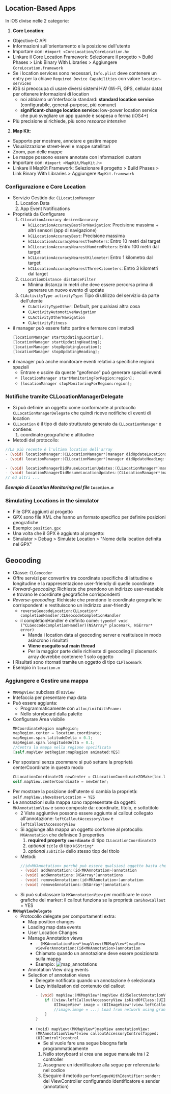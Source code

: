 ## Location-Based Apps
In iOS divise nelle 2 categorie:
1. **Core Location**:
  - Objective-C API
  - Informazioni sull'orientamento e la posizione dell'utente
  - Importare con: `#import <CoreLocation/CoreLocation.h>`
  - Linkare il Core Location Framework: Selezionare il progetto > Build Phases > Link Binary With Libraries > Aggiungere `CoreLocation.framework`
  - Se i location services sono necessari, `Info.plist` deve contenere un entry per la chiave `Required Device Capabilities` con valore `location-services`
  - iOS si preoccupa di usare diversi sistemi HW (Wi-Fi, GPS, cellular data) per ottenere informazioni di location
    - noi abbiamo un'interfaccia standard: **standard location service** (configurabile, general-purpose, più comune)
	- **significant-change location service**: low-power location service che può svegliare un app quande è sospesa o ferma (iOS4+)
  - Più precisione si richiede, più sono *resource intensive* 
2. **Map Kit**:
  - Supporto per mostrare, annotare e gestire mappe
  - Visualizzazione street-level e mappe satellitari
  - Zoom, pan delle mappe
  - Le mappe possono essere annotate con informazioni custom
  - Importare con: `#import <MapKit/MapKit.h>`
  - Linkare il MapKit Framework: Selezionare il progetto > Build Phases > Link Binary With Libraries > Aggiungere `MapKit.framework`


### Configurazione e Core Location
- Servizio Gestido da: `CLLocationManager`
  1. Location Data
  2. App Event Notifications
- Proprietà da Configurare
  1. `CLLocationAccuracy desiredAccuracy`
     - `kCLLocationAccuracyBestForNavigation`: Precisione massima + altri sensori (app di navigazione)
     - `kCLLocationAccuracyBest`: Precisione massima
     - `kCLLocationAccuracyNearestTenMeters`: Entro 10 metri dal target
     - `kCLLocationAccuracyNearestHundredMeters`: Entro 100 metri dal target
     - `kCLLocationAccuracyNearestKilometer`: Entro 1 kilometro dal target
     - `kCLLocationAccuracyNearestThreeKilometers`: Entro 3 kilometri dal target
  2. `CLLocationDistance distanceFilter`
     - Minima distanza in metri che deve essere percorsa prima di generare un nuovo evento di update
  3. `CLActivityType activityType`: Tipo di utilizzo del servizio da parte dell'utente
     - `CLActivityTypeOther`: Default, per qualsiasi altra cosa
     - `CLActivityAutomotiveNavigation`
     - `CLActivityOtherNavigation`
     - `CLActivityFitness`
- il manager può essere fatto partire e fermare con i metodi
	```objective-c
	[locationManager startUpdatingLocation];
	[locationManager startUpdatingHeading];
	[locationManager stopUpdatingLocation];
	[locationManager stopUpdatingHeading];
	```
- il manager può anche monitorare eventi relativi a specifiche regioni spaziali
  - Entrare e uscire da queste "geofence" può generare speciali eventi
  - `[locationManager startMonitoringForRegion:region];`
  - `[locationManager stopMonitoringForRegion:region];`


### Notifiche tramite CLLocationManagerDelegate
- Si può definire un oggetto come conformante al protocollo `CLLocationManagerDelegate` che quindi riceve notifiche di eventi di location
- `CLLocation` è il tipo di dato strutturato generato da `CLLocationManager` e contiene:
  1. coordinate geografiche e altitudine
- Metodi del protocollo:
```objective-c
//La più recente è l'ultima location dell'array
- (void) locationManager:(CLLocationManager*)manager didUpdateLocations:(NSArray*)locations
- (void) locationManager:(CLLocationManager*)manager didUpdateHeading:(CLHeading*)newHeading

- (void) locationManagerDidPauseLocationUpdates:(CLLocationManager*)manager
- (void) locationManagerDidResumeLocationUpdates:(CLLocationManager*)manager
// ed altri ...
```

***Esempio di Location Monitoring nel file `location.m`***

### Simulating Locations in the simulator
- File GPX aggiunti al progetto
- GPX sono file XML che hanno un formato specifico per definire posizioni geografiche
- Esempio: `position.gpx`
- Una volta che il GPX è aggiunto al progetto:
- Simulator > Debug > Simulate Location > "Nome della location definita nel GPX"

## Geocoding
- Classe: `CLGeocoder`
- Offre servizi per convertire tra coordinate specifiche di latitudine e longitudine e la rappresentazione user-friendly di quelle coordinate
- *Forward-geocoding*: Richieste che prendono un indirizzo user-readable e trovano le coordinate geografiche corrispondenti
- *Reverse-geocoding*: Richieste che prendono le coordinate geografiche corrispondenti e restituiscono un indirizzo user-friendly
  - `reverseGeocodeLocation:CLLocation* completionHandler:CLGeocodeCompletionHandler`
  - il completionHandler è definito come: `typedef void (^CLGeocodeCompletionHandler)(NSArray* placemark, NSError* error)`
    - Manda i location data al geocoding server e restituisce in modo asincrono i risultati
    - **Viene eseguito sul main thread**
    - Per la maggior parte delle richieste di geocoding il placemark array dovrebbe contenere 1 solo oggetto
- I Risultati sono ritornati tramite un oggetto di tipo `CLPlacemark`
- Esempio in `location.m`

### Aggiungere e Gestire una mappa
- `MKMapView`: subclass di `UIView`
- Intefaccia per presentare map data
- Può essere aggiunta:
  - Programmaticamente con `alloc/initWithFrame:`
  - Nello storyboard dalla palette
- Configurare Area visibile
	```objective-c
	MKCoordinateRegion mapRegion;
	mapRegion.center = location.coordinate;
	mapRegion.span.latitudeDelta = 0.1;
	mapRegion.span.longitudeDelta = 0.1;
	//Centra la mappa nella regione specificata
	[self.mapView setRegion:mapRegion animated:YES]
	```
- Per spostarsi senza zoommare si può settare la proprietà centerCoordinate in questo modo
	```objective-c
	CLLocationCoordinate2D newCenter = CLLocationCoordinate2DMake(loc.latitude, loc.longitude);
	self.mapView.centerCoordinate = newCenter;
	```
- Per mostrare la posizione dell'utente si cambia la proprietà: `self.mapView.showsUserLocation = YES`
- Le annotazioni sulla mappa sono rappresentate da oggetti: `MKAnnotationView` e sono composte da: coordinate, titolo, e sottotitolo
  - 2 Viste aggiuntive possono essere aggiunte al callout collegato all'annotazione: `leftCalloutAccessoryView` e `leftCalloutAccessoryView`
  - Si aggiunge alla mappa un oggetto conforme al protocollo: `MKAnnotation` che definisce 3 properties
  	1. **required property `coordinate`** di tipo `CLLocationCoordinate2D`
  	2. *optional `title`* di tipo `NSString*`
  	3. *optional `subtitle`* dello stesso tiop del titolo
  - Metodi:
	```objective-c
	//id<MKAnnotation> perché può essere qualsiasi oggetto basta che sia conforme al protocollo MKAnnotation
	- (void) addAnnotation:(id<MKAnnotation>)annotation
	- (void) addAnnotations:(NSArray*)annotations
	- (void) removeAnnotation:(id<MKAnnotation>)annotation
	- (void) removeAnnotations:(NSArray*)annotations
	```
  - Si può subclassare la `MKAnnotationView` per modificare le cose grafiche del marker: il callout funziona se la proprietà `canShowCallout` = YES
- **`MKMapViewDelegate`**
  - Protocollo delegate per comportamenti extra:
    - Map position changes
    - Loading map data events
    - User Location Changes
    - Manage Annotation views
      - `- (MKAnnotationView*)mapView:(MKMapView*)mapView viewForAnnotation:(id<MKAnnotation>)annotation`
      - Chiamato quando un annotazione deve essere posizionata sulla mappa
      - Esempio:
	  ![map_annotations](annotation_views.png)
    - Annotation View drag events
    - Selection of annotation views
      - Delegate notificato quando un annotazione è selezionata
      - Lazy initialization del contenuto del callout
		```objective-c
		- (void) mapView:(MKMapView*)mapView didSelectAnnotationView:(MKAnnotationView*)view{
			if ([view.leftCalloutAccessoryView isKindOfClass:[UIImageView class]]) {
				UIImageView* image = (UIImageView*)view.leftCalloutAccessoryView;
				//image.image = ...; Load from network using grand central dispatch
			}
		}
		```
      - `(void) mapView:(MKMapView*)mapView annotationView:(MKAnnotationView*)view calloutAccessoryControlTapped:(UIControl*)control`
        - Se si vuole fare una segue bisogna farla programmaticamente
		1. Nello storyboard si crea una segue manuale tra i 2 controller
		2. Assegnare un identificatore alla segue per referenziarla nel codice
		3. Eseguire il metodo `performSegueWithIdentifier:sender:` del ViewController configurando identificatore e sender (annotation)